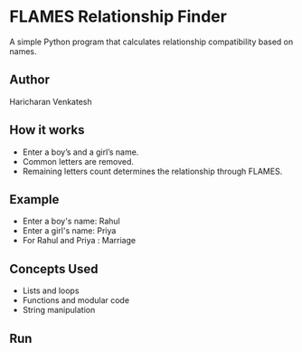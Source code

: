 # FLAMES Relationship Finder
A simple Python program that calculates relationship compatibility based on names.

## Author
Haricharan Venkatesh

## How it works
- Enter a boy’s and a girl’s name.
- Common letters are removed.
- Remaining letters count determines the relationship through FLAMES.

## Example
- Enter a boy's name: Rahul
- Enter a girl's name: Priya
- For Rahul and Priya : Marriage

## Concepts Used
- Lists and loops  
- Functions and modular code  
- String manipulation  

## Run
